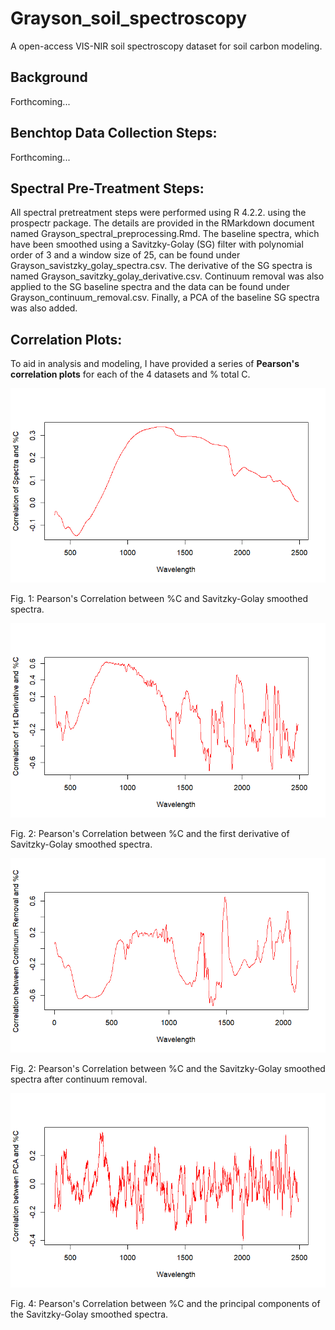# Grayson_soil_spectroscopy
A open-access VIS-NIR soil spectroscopy dataset for soil carbon modeling.

## Background

Forthcoming...

## Benchtop Data Collection Steps:

Forthcoming...

## Spectral Pre-Treatment Steps:

All spectral pretreatment steps were performed using R 4.2.2. using the prospectr package. The details are provided in the RMarkdown document named Grayson_spectral_preprocessing.Rmd. The baseline spectra, which have been smoothed using a Savitzky-Golay (SG) filter with polynomial order of 3 and a window size of 25, can be found under Grayson_savistzky_golay_spectra.csv. The derivative of the SG spectra is named Grayson_savitzky_golay_derivative.csv. Continuum removal was also applied to the SG baseline spectra and the data can be found under Grayson_continuum_removal.csv. Finally, a PCA of the baseline SG spectra was also added. 

## Correlation Plots:

To aid in analysis and modeling, I have provided a series of **Pearson's correlation plots** for each of the 4 datasets and % total C.

![alt text](https://github.com/jnesslage/Grayson_soil_spectroscopy//blob/main/corr_plot_sg.png?raw=true)

Fig. 1: Pearson's Correlation between %C and Savitzky-Golay smoothed spectra.

![alt text](https://github.com/jnesslage/Grayson_soil_spectroscopy//blob/main/corr_plot_sg_1stder.png?raw=true)

Fig. 2: Pearson's Correlation between %C and the first derivative of Savitzky-Golay smoothed spectra.

![alt text](https://github.com/jnesslage/Grayson_soil_spectroscopy//blob/main/corr_plot_cr.png?raw=true)

Fig. 2: Pearson's Correlation between %C and the Savitzky-Golay smoothed spectra after continuum removal.

![alt text](https://github.com/jnesslage/Grayson_soil_spectroscopy//blob/main/corr_plot_pca.png?raw=true)

Fig. 4: Pearson's Correlation between %C and the principal components of the Savitzky-Golay smoothed spectra.
